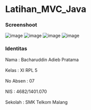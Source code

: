 # Latihan_MVC_Java
### Screenshoot
![image](http://i.imgsafe.org/a8c6ebb0c6.png)
![image](http://i.imgsafe.org/a8c6edb2ec.png)
![image](http://i.imgsafe.org/a8c6f57725.png)
![image](http://i.imgsafe.org/a8c6f9c764.png)

### Identitas
Nama : Bacharuddin Adieb Pratama <br><br>
Kelas : XI RPL 5 <br><br>
No Absen : 07<br><br>
NIS : 4682/1401.070<br><br>
Sekolah : SMK Telkom Malang
